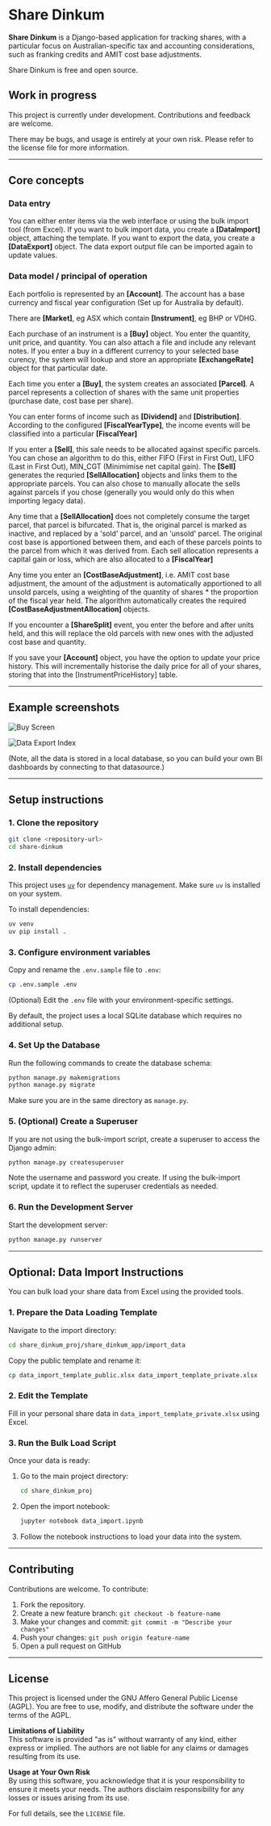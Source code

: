 # Share Dinkum

**Share Dinkum** is a Django-based application for tracking shares, with a particular focus on Australian-specific tax and accounting considerations, such as franking credits and AMIT cost base adjustments.

Share Dinkum is free and open source.

## Work in progress

This project is currently under development. Contributions and feedback are welcome.

There may be bugs, and usage is entirely at your own risk. Please refer to the license file for more information.

---

## Core concepts

### Data entry

You can either enter items via the web interface or using the bulk import tool (from Excel). If you want to bulk import data, you create a **[DataImport]** object, attaching the template. If you want to export the data, you create a **[DataExport]** object. The data export output file can be imported again to update values.

### Data model / principal of operation

Each portfolio is represented by an **[Account]**. The account has a base currency and fiscal year configuration (Set up for Australia by default).

There are **[Market]**, eg ASX which contain **[Instrument]**, eg BHP or VDHG.

Each purchase of an instrument is a **[Buy]** object. You enter the quantity, unit price, and quantity. You can also attach a file and include any relevant notes. If you enter a buy in a different currency to your selected base curency, the system will lookup and store an appropriate **[ExchangeRate]** object for that particular date.

Each time you enter a **[Buy]**, the system creates an associated **[Parcel]**. A parcel represents a collection of shares with the same unit properties (purchase date, cost base per share).

You can enter forms of income such as **[Dividend]** and **[Distribution]**. According to the configured **[FiscalYearType]**, the income events will be classified into a particular **[FiscalYear]**

If you enter a **[Sell]**, this sale needs to be allocated against specific parcels. You can chose an algorithm to do this, either FIFO (First in First Out), LIFO (Last in First Out), MIN_CGT (Minimimise net capital gain). The **[Sell]** generates the requried **[SellAllocation]** objects and links them to the appropriate parcels. You can also chose to manually allocate the sells against parcels if you chose (generally you would only do this when importing legacy data).

Any time that a **[SellAllocation]** does not completely consume the target parcel, that parcel is bifurcated. That is, the original parcel is marked as inactive, and replaced by a 'sold' parcel, and an 'unsold' parcel. The original cost base is apportioned between them, and each of these parcels points to the parcel from which it was derived from. Each sell allocation represents a capital gain or loss, which are also allocated to a **[FiscalYear]**

Any time you enter an **[CostBaseAdjustment]**, i.e. AMIT cost base adjustment, the amount of the adjustment is automatically apportioned to all unsold parcels, using a weighting of the quantity of shares * the proportion of the fiscal year held. The algorithm automatically creates the required **[CostBaseAdjustmentAllocation]** objects.

If you encounter a **[ShareSplit]** event, you enter the before and after units held, and this will replace the old parcels with new ones with the adjusted cost base and quantity.

If you save your **[Account]** object, you have the option to update your price history. This will incrementally historise the daily price for all of your shares, storing that into the [InstrumentPriceHistory] table.


---
## Example screenshots

![Buy Screen](docs/images/buy_add_screen.png)

![Data Export Index](docs/images/data_export_index.png)

(Note, all the data is stored in a local database, so you can build your own BI dashboards by connecting to that datasource.)

---
## Setup instructions

### 1. Clone the repository

```bash
git clone <repository-url>
cd share-dinkum
```

### 2. Install dependencies

This project uses [`uv`](https://github.com/astral-sh/uv) for dependency management. Make sure `uv` is installed on your system.

To install dependencies:

```bash
uv venv
uv pip install .
```

### 3. Configure environment variables

Copy and rename the `.env.sample` file to `.env`:

```bash
cp .env.sample .env
```

(Optional) Edit the `.env` file with your environment-specific settings.

By default, the project uses a local SQLite database which requires no additional setup.

### 4. Set Up the Database

Run the following commands to create the database schema:

```bash
python manage.py makemigrations
python manage.py migrate
```

Make sure you are in the same directory as `manage.py`.

### 5. (Optional) Create a Superuser

If you are not using the bulk-import script, create a superuser to access the Django admin:

```bash
python manage.py createsuperuser
```

Note the username and password you create. If using the bulk-import script, update it to reflect the superuser credentials as needed.

### 6. Run the Development Server

Start the development server:

```bash
python manage.py runserver
```

---

## Optional: Data Import Instructions

You can bulk load your share data from Excel using the provided tools.

### 1. Prepare the Data Loading Template

Navigate to the import directory:

```bash
cd share_dinkum_proj/share_dinkum_app/import_data
```

Copy the public template and rename it:

```bash
cp data_import_template_public.xlsx data_import_template_private.xlsx
```

### 2. Edit the Template

Fill in your personal share data in `data_import_template_private.xlsx` using Excel.

### 3. Run the Bulk Load Script

Once your data is ready:

1. Go to the main project directory:

    ```bash
    cd share_dinkum_proj
    ```

2. Open the import notebook:

    ```bash
    jupyter notebook data_import.ipynb
    ```

3. Follow the notebook instructions to load your data into the system.

---

## Contributing

Contributions are welcome. To contribute:

1. Fork the repository.
2. Create a new feature branch: `git checkout -b feature-name`
3. Make your changes and commit: `git commit -m "Describe your changes"`
4. Push your changes: `git push origin feature-name`
5. Open a pull request on GitHub

---

## License

This project is licensed under the GNU Affero General Public License (AGPL). You are free to use, modify, and distribute the software under the terms of the AGPL.

**Limitations of Liability**  
This software is provided "as is" without warranty of any kind, either express or implied. The authors are not liable for any claims or damages resulting from its use.

**Usage at Your Own Risk**  
By using this software, you acknowledge that it is your responsibility to ensure it meets your needs. The authors disclaim responsibility for any losses or issues arising from its use.

For full details, see the `LICENSE` file.
